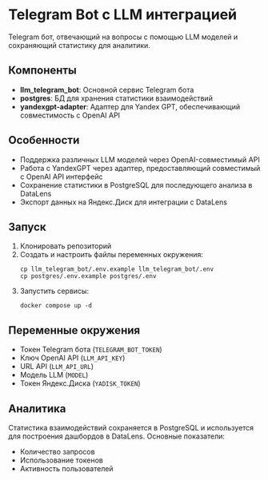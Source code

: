 # Telegram Bot с LLM интеграцией

Telegram бот, отвечающий на вопросы с помощью LLM моделей и сохраняющий статистику для аналитики.

## Компоненты

- **llm_telegram_bot**: Основной сервис Telegram бота
- **postgres**: БД для хранения статистики взаимодействий
- **yandexgpt-adapter**: Адаптер для Yandex GPT, обеспечивающий совместимость с OpenAI API

## Особенности

- Поддержка различных LLM моделей через OpenAI-совместимый API
- Работа с YandexGPT через адаптер, предоставляющий совместимый с OpenAI API интерфейс
- Сохранение статистики в PostgreSQL для последующего анализа в DataLens
- Экспорт данных на Яндекс.Диск для интеграции с DataLens

## Запуск

1. Клонировать репозиторий
2. Создать и настроить файлы переменных окружения:
   ```
   cp llm_telegram_bot/.env.example llm_telegram_bot/.env
   cp postgres/.env.example postgres/.env
   ```
3. Запустить сервисы:
   ```
   docker compose up -d
   ```

## Переменные окружения

- Токен Telegram бота (`TELEGRAM_BOT_TOKEN`)
- Ключ OpenAI API (`LLM_API_KEY`)
- URL API (`LLM_API_URL`)
- Модель LLM (`MODEL`)
- Токен Яндекс.Диска (`YADISK_TOKEN`)

## Аналитика

Статистика взаимодействий сохраняется в PostgreSQL и используется для построения дашбордов в DataLens. Основные показатели:
- Количество запросов
- Использование токенов
- Активность пользователей 